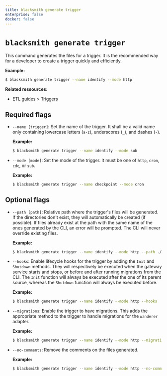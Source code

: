```yaml
---
title: blacksmith generate trigger
enterprise: false
docker: false
---
```


# `blacksmith generate trigger`

This command generates the files for a trigger. It is the recommended way for a
developer to create a trigger quickly and efficiently.

**Example:**
```bash
$ blacksmith generate trigger --name identify --mode http

```

**Related ressources:**
- ETL guides >
  [Triggers](/blacksmith/guides/extraction/triggers)

## Required flags

- `--name [trigger]`: Set the name of the trigger. It shall be a valid name only
  containing lowercase letters (`a-z`), underscores (`_`), and dashes (`-`).

  **Example:**
  ```bash
  $ blacksmith generate trigger --name identify --mode sub

  ```

- `--mode [mode]`: Set the mode of the trigger. It must be one of `http`, `cron`,
  `cdc`, or `sub`.

  **Example:**
  ```bash
  $ blacksmith generate trigger --name checkpoint --mode cron

  ```

## Optional flags

- `--path [path]`: Relative path where the trigger's files will be generated. If
  the directories don't exist, they will automatically be created (if possible).
  If files already exist at the path with the same name of the ones generated by
  the CLI, an error will be prompted. The CLI will never override existing files.

  **Example:**
  ```bash
  $ blacksmith generate trigger --name identify --mode http --path ./sources/webhooks

  ```

- `--hooks`: Enable lifecycle hooks for the trigger by adding the `Init` and
  `Shutdown` methods. They will respectively be executed when the gateway service
  starts and stops, or before and after running migrations from the CLI. The `Init`
  function will always be executed after the one of its parent source, whereas
  the `Shutdown` function will always be executed before.

  **Example:**
  ```bash
  $ blacksmith generate trigger --name identify --mode http --hooks

  ```

- `--migrations`: Enable the trigger to have migrations. This adds the appropriate
  method to the trigger to handle migrations for the `wanderer` adapter.

  **Example:**
  ```bash
  $ blacksmith generate trigger --name identify --mode http --migrations

  ```

- `--no-comments`: Remove the comments on the files generated.

  **Example:**
  ```bash
  $ blacksmith generate trigger --name identify --mode http --no-comments

  ```
